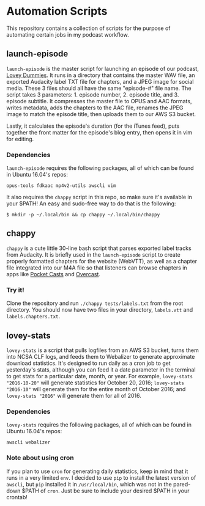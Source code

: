 # Automation Scripts
This repository contains a collection of scripts for the purpose of automating 
certain jobs in my podcast workflow.

## launch-episode
`launch-episode` is the master script for launching an episode of our podcast, 
[Lovey Dummies][ld]. It runs in a directory that contains the master WAV file,
an exported Audacity label TXT file for chapters, and a JPEG image for social
media. These 3 files should all have the same "episode-#" file name. The script
takes 3 parameters: 1. episode number, 2. episode title, and 3. episode
subtitle. It compresses the master file to OPUS and AAC formats, writes
metadata, adds the chapters to the AAC file, renames the JPEG image to match
the episode title, then uploads them to our AWS S3 bucket.

Lastly, it calculates the episode's duration (for the iTunes feed), puts 
together the front matter for the episode's blog entry, then opens it in vim for 
editing.

### Dependencies
`launch-episode` requires the following packages, all of which can be found in 
Ubuntu 16.04's repos:

    opus-tools fdkaac mp4v2-utils awscli vim

It also requires the `chappy` script in this repo, so make sure it's available 
in your $PATH! An easy and sudo-free way to do that is the following:

    $ mkdir -p ~/.local/bin && cp chappy ~/.local/bin/chappy

## chappy
`chappy` is a cute little 30-line bash script that parses exported label tracks 
from Audacity. It is briefly used in the `launch-episode` script to create 
properly formatted chapters for the website (WebVTT), as well as a chapter file 
integrated into our M4A file so that listeners can browse chapters in apps like 
[Pocket Casts][pc] and [Overcast][oc].

### Try it!
Clone the repository and run `./chappy tests/labels.txt` from the root directory.
You should now have two files in your directory, `labels.vtt` and 
`labels.chapters.txt`.

## lovey-stats
`lovey-stats` is a script that pulls logfiles from an AWS S3 bucket, turns them 
into NCSA CLF logs, and feeds them to Webalizer to generate approximate 
download statistics. It's designed to run daily as a cron job to get yesterday's 
stats, although you can feed it a date parameter in the terminal to get stats 
for a particular date, month, or year. For example, `lovey-stats "2016-10-20"` 
will generate statistics for October 20, 2016; `lovey-stats "2016-10"` will 
generate them for the entire month of October 2016; and `lovey-stats "2016"` 
will generate them for all of 2016.

### Dependencies
`lovey-stats` requires the following packages, all of which can be found in 
Ubuntu 16.04's repos:

    awscli webalizer

### Note about using cron
If you plan to use `cron` for generating daily statistics, keep in mind that it 
runs in a very limited `env`. I decided to use `pip` to install the latest 
version of `awscli`, but `pip` installed it in `/usr/local/bin`, which was not 
in the pared-down $PATH of `cron`. Just be sure to include your desired $PATH in 
your crontab!



[ld]: http://loveydummies.com "A podcast about relationships"
[pc]: http://www.shiftyjelly.com/android/pocketcasts
[oc]: https://overcast.fm
